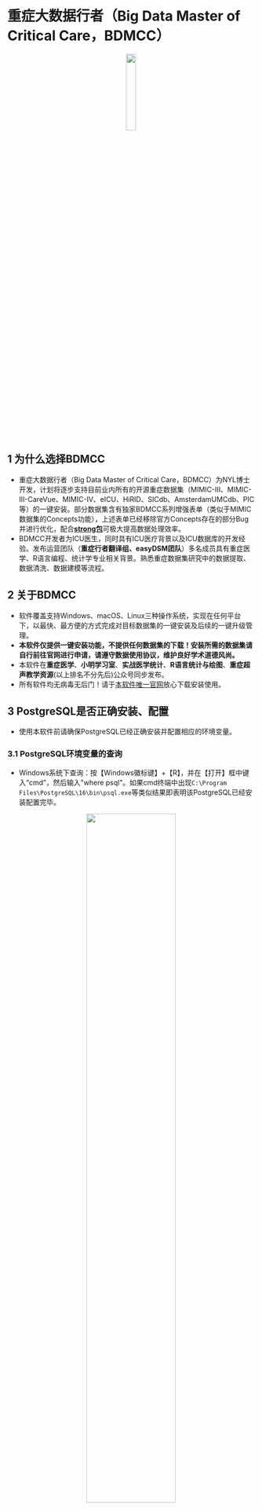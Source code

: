 # 重症大数据行者（Big Data Master of Critical Care，BDMCC）
<p align="center">
  <img src="https://raw.githubusercontent.com/ningyile/BDMCC_APP/main/img/mac_logo.png" width="20%" height="20%" />
</p>

## 1 为什么选择BDMCC

- 重症大数据行者（Big Data Master of Critical Care，BDMCC）为NYL博士开发，计划将逐步支持目前业内所有的开源重症数据集（MIMIC-III、MIMIC-III-CareVue、MIMIC-IV、eICU、HiRID、SICdb、AmsterdamUMCdb、PIC等）的一键安装。部分数据集含有独家BDMCC系列增强表单（类似于MIMIC数据集的Concepts功能），上述表单已经移除官方Concepts存在的部分Bug并进行优化，配合[**strong包**](https://github.com/ningyile/strongInstall_pkg)可极大提高数据处理效率。
- BDMCC开发者为ICU医生，同时具有ICU医疗背景以及ICU数据库的开发经验。发布运营团队（**重症行者翻译组、easyDSM团队**）多名成员具有重症医学、R语言编程、统计学专业相关背景。熟悉重症数据集研究中的数据提取、数据清洗、数据建模等流程。

## 2 关于BDMCC

- 软件覆盖支持Windows、macOS、Linux三种操作系统，实现在任何平台下，以最快、最方便的方式完成对目标数据集的一键安装及后续的一键升级管理。
- **本软件仅提供一键安装功能，不提供任何数据集的下载！安装所需的数据集请自行前往官网进行申请，请遵守数据使用协议，维护良好学术道德风尚。**
- 本软件在**重症医学**、**小明学习室**、**实战医学统计**、**R语言统计与绘图**、**重症超声教学资源**(以上排名不分先后)公众号同步发布。
- 所有软件均无病毒无后门！请于[本软件唯一官网](https://github.com/ningyile/BDMCC_APP/releases)放心下载安装使用。

## 3 PostgreSQL是否正确安装、配置
- 使用本软件前请确保PostgreSQL已经正确安装并配置相应的环境变量。
### 3.1 PostgreSQL环境变量的查询
- Windows系统下查询：按【Windows徽标键】+【R】，并在【打开】框中键入“cmd”，然后输入"where psql"。如果cmd终端中出现`C:\Program Files\PostgreSQL\16\bin\psql.exe`等类似结果即表明该PostgreSQL已经安装配置完毕。
<p align="center">
  <img src="https://raw.githubusercontent.com/ningyile/BDMCC_APP/main/img/env_01.png" width="60%" height="60%" />
</p>

- macOS与Linux系统下查询：打开终端，然后输入"which psql"。如果终端中出现`/usr/local/bin/psql`等类似结果即表明该PostgreSQL已经安装配置完毕。
<p align="center">
  <img src="https://raw.githubusercontent.com/ningyile/BDMCC_APP/main/img/env_02.png" width="60%" height="60%" />
</p>

### 3.2 PostgreSQL在三大系统下的安装及配置。
- 若在上述查询中未能返回有效的结果，则证明PostgreSQL未安装或未正确配置。具体解决方案请看第一部分的视频教程。
  
## 4 BDMCC下载安装说明
- 请根据操作系统及芯片选择下载安装相应的程序文件。
### 4.1 Windows系统下载安装说明
- Windows系统仅支持Win10 2004及其后续版本（包括Win11）的X64架构，目前仅在Win10 22H2版本进行了测试。Windows系统查看版本的方法：按"Windows徽标键键"+"R"，并在“打开”框中键入“winver”，然后选择"确定"。如符合上述条件请下载安装`BDMCC_1.0.1_x64-setup.exe`。**请注意安装路径使用英文字母**。
### 4.2 macOS系统下载安装说明
- macOS Intel与M1/M2系列芯片的设备在安装后首次启动BDMCC软件时均会提示:`无法打开BDMCC.app，因为无法验证开发者`。请单击【取消】并使用如下方法解决：

    - 打开【终端】，在终端中输入下列代码，以开启“任何来源”。
    ```bash
    sudo spctl  --master-disable
    ```
	
    - 单击选择菜单：接着打开【系统偏好设置】，选择【安全性与隐私】，选择【通用】，可以看到【任何来源】已经选定。
    
    <p align="center">
      <img src="https://raw.githubusercontent.com/ningyile/BDMCC_APP/main/img/mac_01.png" width="60%" height="60%" />
    </p>
    
    - 窗口底部允许从以下位置下载的App会看到：已阻止使用“BDMCC”，因为来自身份不明的开发者。点击后面的【仍要打开】按钮。
    
    <p align="center">
      <img src="https://raw.githubusercontent.com/ningyile/BDMCC_APP/main/img/mac_02.png" width="60%" height="60%" />
    </p>
    <p align="center">
      <img src="https://raw.githubusercontent.com/ningyile/BDMCC_APP/main/img/mac_03.png" width="60%" height="60%" />
    </p>
    
    - 在弹出的确认弹窗中，点击【打开】按钮即可。
    <p align="center">
      <img src="https://raw.githubusercontent.com/ningyile/BDMCC_APP/main/img/mac_04.png" width="60%" height="60%" />
    </p>

    - 如果发现还是显示“已损坏，无法打开。您应该将它移到废纸篓”。请单击【取消】。接下来在终端粘贴复制输入命令：
    ```bash
    sudo xattr -r -d com.apple.quarantine /Applications/BDMCC.app
    ```
    <p align="center">
      <img src="https://raw.githubusercontent.com/ningyile/BDMCC_APP/main/img/mac_06.png" width="60%" height="60%" />
    </p>
    
- macOS Intel系列芯片请下载安装`BDMCC_1.0.1_x64.dmg`。理论上支持Big Sur以后的版本，目前仅在10代Intel芯片的Big Sur 11.6.1版本上进行了测试。

- macOS M1/M2系列芯片请下载安装`BDMCC_1.0.1_aarch64.dmg`。理论上支持Big Sur以后的版本，目前仅在M2 Max的Sonoma 14.1.1版本上进行了测试，建议将系统更新至最新版使用。
### 4.3 Linux系统下载安装说明
- Linux系统理论上支持所有Debian系发行版系统，目前仅在Ubuntu LTS 22.04版本进行了测试，如果在Linux上使用，强烈建议使用Ubuntu系统，其他发行版Linux不保证可正常运行。由于各发行版的Debian系统安装后可能缺失必要的依赖库。故需要下载本项目中的二进制程序**bdmcc_dep**，以完成依赖库的自动化校验，如查到缺失依赖库，则该程序会进行自动化安装。假如将二进制程序**bdmcc_dep**下载至桌面，则需在桌面打开终端，并输入以下命令即可完成依赖库的自动化校验及安装（若下列命令无法运行则需要使用`sudo chmod +x ./bdmcc_dep`命令赋予执行权限）：
```bash
./bdmcc_dep
```
<p align="center">
  <img src="https://raw.githubusercontent.com/ningyile/BDMCC_APP/main/img/bdmcc_dep_01.png" width="60%" height="60%" />
</p>
<p align="center">
  <img src="https://raw.githubusercontent.com/ningyile/BDMCC_APP/main/img/bdmcc_dep_02.png" width="60%" height="60%" />
</p>

- 完成依赖库校验后，请下载`BDMCC_1.0.1_amd64.deb`安装包，于所在路径开启终端，然后在终端下键入以下命令(xxxxxx修改为相应的BDMCC的版本号)即可完成安装：
```bash
sudo dpkg -i BDMCC_xxxxxx_amd64.deb
```

## 5 BDMCC使用说明

### 5.1 配置软件账户密码

- 打开软件后填写 PostgreSQL的账户和密码，如填写正确会有相应的提示。

### 5.2 选择数据集文件路径
- 选择数据集文件所在的路径（注意是**上一级路径**，本例中数据集文件路径为桌面的database文件夹，使用上一级目录在安装不同数据集时可以避免频繁切换数据文件夹）。数据集安装文件对应的文件夹对应关系如下表：

  | 数据集            | 版本号 | 对应的子一级（相对于上一级路径database）文件夹 |
  | ----------------- | ------ | ---------------------------------------------- |
  | MIMIC-III-Demo    | V1.4   | mimic-iii-clinical-database-demo-1.4           |
  | MIMIC-III         | V1.4   | mimic-iii-clinical-database-1.4                |
  | MIMIC-III-CareVue | V1.4   | mimic-iii-clinical-database-carevue-subset-1.4 |
  | MIMIC-IV          | V2.0   | mimic-iv-2.0                                   |
  | MIMIC-IV          | V2.2   | mimic-iv-2.2                                   |
  | eICU              | V2.0   | eicu-collaborative-research-database-2.0       |
  | AmsterdamUMCdb    | V1.0.2 | AmsterdamUMCdb-v1.0.2                          |
  | PIC               | V1.1.0 | paediatric-intensive-care-database-1.1.0       |
  | SICdb             | V1.0.5 | salzburg-intensive-care-database-sicdb-a-freely-accessible-intensive-care-database-1.0.5|

<p align="center">
  <img src="https://raw.githubusercontent.com/ningyile/BDMCC_APP/main/img/dir_tree_01.png" width="100%" height="100%" />
</p>


### 5.3 数据文件的目录结构
- 各个文件夹的目录树结构严格按照Physionet官网中原始数据文件的目录结构。如下图，以**MIMIC-IV V2.0为例 **，[官网](https://www.physionet.org/content/mimiciv/2.0/#files-panel)和下载的本地数据文件树目录结构需要完全保持一致。此外，在安装前BDMCC软件还会对原始的数据文件进行校验，以确定数据的准确性和唯一性。如文件校验未通过，则安装无法继续进行。
<p align="center">
  <img src="https://raw.githubusercontent.com/ningyile/BDMCC_APP/main/img/dir_tree_02.png" width="80%" height="80%" />
</p>

### 5.4 数据集安装的模块选择
- 各个文上述数据集大多包含三个模块：Base、Concepts和BDMCC（本软件构建的系列增强型表单）模块。其中Base是将数据文件拷贝至相应的数据集；Concepts模块则是官方在Base模块基础上进行进一步计算获取的表单如SOFA、APS评分等表单；BDMCC系列增强型表单则包含文章数据分析时的研究队列人群所需的常用数据，优化了官方Concepts中的部分bug，配合使用可大大减少代码量同时提高数据提取的效率。故上述模块安装顺序依次是Base、Concepts和BDMCC。当所依赖的模块不存在时，后续的模块无法进行安装，故选择模块时应根据设备上数据集模块的安装情况进行选择。

### 5.5 数据集占用磁盘空间情况
- 重症数据集会占用大量的磁盘空间。BDMCC软件在安装对应的数据集之前会校验PostgreSQL的数据路径的剩余空间，当磁盘剩余空间小于目标数据集所需的空间时，安装则难以为继。在不同系统中所占空间大小不一（相差不会很大），故BDMCC软件中设定的空间大小在原来基础上留3GB左右作为冗余空间。BDMCC软件中各数据集以及各模块设定的磁盘空间情况如下表：

  | 数据集             | 版本号  | Base模块 | Concepts模块 | BDMCC模块 |
  | ----------------- | ------ | -------- | ------------ | ------------ |
  | MIMIC-III-Demo    | V1.4   | 200 MB   | 30 MB        |              |
  | MIMIC-III         | V1.4   | 75 GB    | 8 GB         | 5 GB         |
  | MIMIC-III-CareVue | V1.4   | 38 GB    | 3 GB         | 5 GB         |
  | MIMIC-IV          | V2.0   | 99 GB    | 9 GB         | 5 GB         |
  | MIMIC-IV          | V2.2   | 100 GB   | 9 GB         | 5 GB         |
  | eICU              | V2.0   | 55 GB    | 6 GB         |              |
  | AmsterdamUMCdb    | V1.0.2 | 228 GB   |              |              |
  | PIC               | V1.1.0 | 5 GB     |              |              |
  | SICdb             | V1.0.5 | 20 GB    |              |              |


### 5.6 数据集安装时间
- BDMCC软件具有极高的执行效率和性能。以10代intel CPU 10850K、内存64G的macOS为例，各数据集和模块的安装时间如下表：

  | DBeaver中对应数据集名称    | 数据集             | 版本号  | Base模块  | Concepts模块  | BDMCC模块     |
  | ----------------------- | ----------------- | ------ | --------  | ------------ | ------------ |
  | mimic3_demo             | MIMIC-III-Demo    | V1.4   | 10 s      | 19 s         |              |
  | mimic3                  | MIMIC-III         | V1.4   | 53 min    | 47 min       | 5 min        |
  | mimic3_carevue          | MIMIC-III-CareVue | V1.4   | 22 min    | 24 min       | 5 min        |
  | mimic4                  | MIMIC-IV          | V2.0   | 54 min    | 55 min       | 12 min       |
  | mimic4_v22              | MIMIC-IV          | V2.2   | 54 min    | 54 min       | 12 min       |
  | eicu                    | eICU              | V2.0   | 15 min    | 21 min       |              |
  | amsterdamumcdb          | AmsterdamUMCdb    | V1.0.2 | 1 h 35 min|              |              |
  | pic                     | PIC               | V1.1.0 | 3 min     |              |              |
  | sicdb                   | SICdb             | V1.0.5 | 35 min    |              |              |
  
  
## 6 各系统运行截图

- Windows下默认主题、中文语言
<p align="center">
  <img src="https://raw.githubusercontent.com/ningyile/BDMCC_APP/main/img/win_run_01.png" width="80%" height="80%" />
</p>

- macOS下默认主题、中文语言
<p align="center">
  <img src="https://raw.githubusercontent.com/ningyile/BDMCC_APP/main/img/mac_run_01.png" width="80%" height="80%" />
</p>

- Linux系统暗黑主题、英文语言
<p align="center">
  <img src="https://raw.githubusercontent.com/ningyile/BDMCC_APP/main/img/linux_run_01.png" width="80%" height="80%" />
</p>

## 7 更新日志
- **V1.0.4** 增加AmsterdamUMCdb V1.0.2、PIC V1.1.0、SiCdb V1.0.5三个数据库的支持，此版本客户端中三个数据库的安装支持仅有Base模块（官方仅只有Base或干脆未提供PG安装方法），对应的BDMCC模块后续版本客户端完善；新增MIMIC-III V1.4、MIMIV-III CareVue V1.4、MIMIC-IV V2.0、MIMIC-IV V2.2数据集中BDMCC模块的一些干预措施字段（例如是否使用白蛋白、RRT等），使用时仅需单独升级BDMCC模块即可，无需重复安装对应的Base和Concepts模块。
- **V1.0.3** 更新MIMIC系列数据集安装代码（主要是Concepts相关代码），与MIT官方保持同步（更新至2024-1-1）；增加对MIMIC-IV V2.2数据集的支持；增加MIMIC-III V1.4、MIMIC-III-CareVue V1.4的BDMCC增强表单；增加网络故障时相关信息的提示；优化云连接获取逻辑（云链接timeout阈值为30s，增加全国/全球动态IP加速）；增加数据集文件校验，以及Base、Concepts、BDMCC模块单独校验功能。
- **V1.0.2** 修复MIMIC-IV V2.0数据集下的BDMCC模块的bdmcc_population表单安装至Concepts模块下（mimic_derived模式下）的bug；优化首次启动时PG用户设置显示标签。
- **V1.0.1** 支持MIMIC-III-Demo V1.4、MIMIC-III V1.4、MIMIC-III-CareVue V1.4、MIMIC-IV V2.0、eICU V2.0数据集安装。其中MIMIC-IV V2.0含增强型系列表单BDMCC（目前MIMIC-IV V2.0只包含bdmcc_population。MIMIC-III V1.4、MIMIC-III-CareVue V1.4暂无BDMCC系列表单，后续会陆续更新），可有效减少后期R语言代码。
